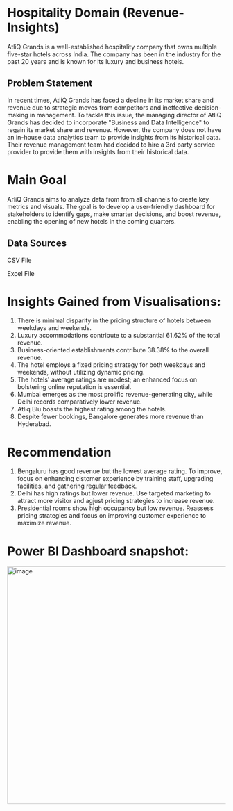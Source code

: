 # Hospitality Domain (Revenue-Insights)
AtliQ Grands is a well-established hospitality company that owns multiple five-star hotels across India. The company has been in the industry for the past 20 years and is known for its luxury and business hotels.

## Problem Statement
In recent times, AtliQ Grands has faced a decline in its market share and revenue due to strategic moves from competitors and ineffective decision-making in management. To tackle this issue, the managing director of AtliQ Grands has decided to incorporate "Business and Data Intelligence" to regain its market share and revenue. However, the company does not have an in-house data analytics team to provide insights from its historical data. Their revenue management team had decided to hire a 3rd party service provider to provide them with insights from their historical data.
# Main Goal
ArliQ Grands aims to analyze data from from all channels to create key metrics and visuals. The goal is to develop a user-friendly dashboard for stakeholders to identify gaps, make smarter decisions, and boost revenue, enabling the opening of new hotels in the coming quarters.

## Data Sources
CSV File

Excel File

# Insights Gained from Visualisations:

1. There is minimal disparity in the pricing structure of hotels between weekdays and weekends.
2. Luxury accommodations contribute to a substantial 61.62% of the total revenue.
3. Business-oriented establishments contribute 38.38% to the overall revenue.
4. The hotel employs a fixed pricing strategy for both weekdays and weekends, without utilizing dynamic pricing.
5. The hotels' average ratings are modest; an enhanced focus on bolstering online reputation is essential.
6. Mumbai emerges as the most prolific revenue-generating city, while Delhi records comparatively lower revenue.
7. Atliq Blu boasts the highest rating among the hotels.
8. Despite fewer bookings, Bangalore generates more revenue than Hyderabad.

# Recommendation

1. Bengaluru has good revenue but the lowest average rating. To improve, focus on enhancing cistomer experience by training staff, upgrading facilities, and gathering regular feedback.
2. Delhi has high ratings but lower revenue. Use targeted marketing to attract more visitor and agjust pricing strategies to increase revenue.
3. Presidential rooms show high occupancy but low revenue. Reassess pricing strategies and focus on improving customer experience to maximize revenue.
    
# Power BI Dashboard snapshot:

<img width="984" height="547" alt="image" src="https://github.com/user-attachments/assets/fdf8b1e5-7060-45fe-805a-2f66a7b8ef0c" />

